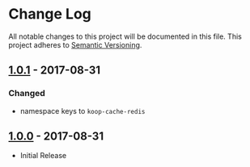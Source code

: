 # Change Log
All notable changes to this project will be documented in this file.
This project adheres to [Semantic Versioning](http://semver.org/).

## [1.0.1] - 2017-08-31
### Changed
* namespace keys to `koop-cache-redis`

## [1.0.0] - 2017-08-31
* Initial Release

[1.0.1]: https://github.com/koopjs/koop-cache-redis/compare/v1.0.0..v1.0.1
[1.0.0]: https://github.com/koopjs/koop-cache-redis/releases/tag/v1.0.0
